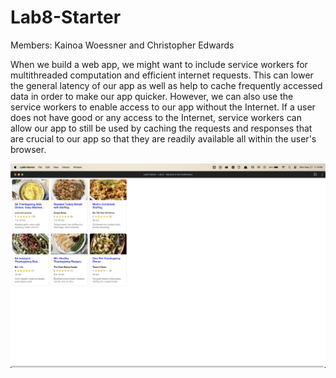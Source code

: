 # Lab8-Starter
Members: Kainoa Woessner and Christopher Edwards

When we build a web app, we might want to include service workers for multithreaded computation and efficient internet requests. This can lower the general latency of our app as well as help to cache frequently accessed data in order to make our app quicker. However, we can also use the service workers to enable access to our app without the Internet. If a user does not have good or any access to the Internet, service workers can allow our app to still be used by caching the requests and responses that are crucial to our app so that they are readily available all within the user's browser.

![img](pwa.png)
